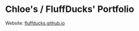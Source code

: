 # Chloe's / FluffDucks' Portfolio 

Website: <a href="https://fluffducks.github.io" target="_blank">fluffducks.github.io</a>
